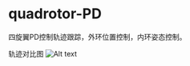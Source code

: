 # quadrotor-PD
四旋翼PD控制轨迹跟踪，外环位置控制，内环姿态控制。

轨迹对比图
![Alt text](https://github.com/handsomelychan000/quadrotor-PD/commit/2b2ccb10dfde800fb1f923a070f6388e98ded607)
